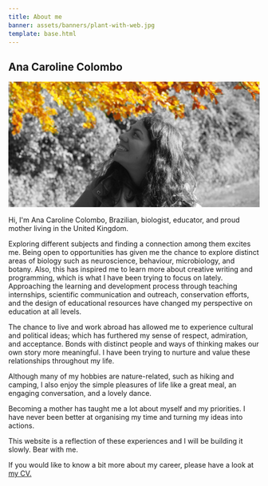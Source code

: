 ```yaml
---
title: About me
banner: assets/banners/plant-with-web.jpg
template: base.html
---
```


<h2 class="about-name">Ana Caroline Colombo</h2>

<img src="/assets/about-image-b&w-yellow-crop.jpg" class="about-img"
     alt="Photo of me looking up at fall leaves in a park.">

Hi, I'm Ana Caroline Colombo, Brazilian, biologist, educator, and proud mother
living in the United Kingdom.

Exploring different subjects and finding a connection among them excites me.
Being open to opportunities has given me the chance to explore distinct areas
of biology such as neuroscience, behaviour, microbiology, and botany. Also,
this has inspired me to learn more about creative writing and programming,
which is what I have been trying to focus on lately. Approaching the learning
and development process through teaching internships, scientific communication
and outreach, conservation efforts, and the design of educational resources
have changed my perspective on education at all levels.

The chance to live and work abroad has allowed me to experience cultural and
political ideas; which has furthered my sense of respect, admiration, and
acceptance. Bonds with distinct people and ways of thinking makes our own story
more meaningful. I have been trying to nurture and value these relationships
throughout my life.

Although many of my hobbies are nature-related, such as hiking and camping, I
also enjoy the simple pleasures of life like a great meal, an engaging
conversation, and a lovely dance.

Becoming a mother has taught me a lot about myself and my priorities. I have
never been better at organising my time and turning my ideas into actions.

This website is a reflection of these experiences and I will be building it
slowly. Bear with me.

If you would like to know a bit more about my career, please have a look at
<a href="https://www.acarolcolombo.com/cv/accolombo-cv-english.pdf" target="_blank" type="application/pdf" rel="external noopener noreferrer">my CV.</a>

